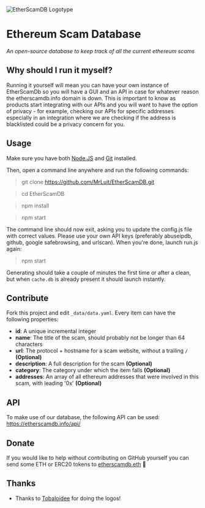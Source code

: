 ![EtherScamDB Logotype](https://raw.githubusercontent.com/MrLuit/EtherScamDB/master/_static/logo/logotype-readme.png)

# Ethereum Scam Database

*An open-source database to keep track of all the current ethereum scams*

## Why should I run it myself?

Running it yourself will mean you can have your own instance of EtherScamDb so you will have a GUI and an API in case for 
whatever reason the etherscamdb.info domain is down. This is important to know as products start integrating with our APIs 
and you will want to have the option of privacy - for example, checking our APIs for specific addresses especially in an 
integration where we are checking if the address is blacklisted could be a privacy concern for you.

## Usage

Make sure you have both [Node.JS](https://nodejs.org/en/download/) and [Git](https://git-scm.com/downloads) installed.

Then, open a command line anywhere and run the following commands:

> git clone https://github.com/MrLuit/EtherScamDB.git

> cd EtherScamDB

> npm install

> npm start

The command line should now exit, asking you to update the config.js file with correct values. Please use your own API keys (preferably abuseipdb, github, google safebrowsing, and urlscan). When you're done, launch run.js again:

> npm start

Generating should take a couple of minutes the first time or after a clean, but when `cache.db` is already present it should launch instantly.

## Contribute

Fork this project and edit `_data/data.yaml`. Every item can have the following properties:

- **id**: A unique incremental integer
- **name**: The title of the scam, should probably not be longer than 64 characters
- **url**: The protocol + hostname for a scam website, without a trailing `/` **(Optional)**
- **description**: A full description for the scam **(Optional)**
- **category**: The category under which the item falls **(Optional)**
- **addresses**: An array of all ethereum addresses that were involved in this scam, with leading '0x'  **(Optional)**

## API

To make use of our database, the following API can be used: https://etherscamdb.info/api/

## Donate

If you would like to help without contributing on GitHub yourself you can send some ETH or ERC20 tokens to [etherscamdb.eth](https://etherscan.io/address/etherscamdb.eth) :clap:

## Thanks

* Thanks to [Tobaloidee](https://github.com/Tobaloidee) for doing the logos!
